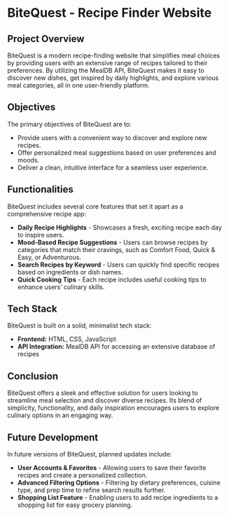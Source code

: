 # BiteQuest - Recipe Finder Website

## Project Overview
BiteQuest is a modern recipe-finding website that simplifies meal choices by providing users with an extensive range of recipes tailored to their preferences. By utilizing the MealDB API, BiteQuest makes it easy to discover new dishes, get inspired by daily highlights, and explore various meal categories, all in one user-friendly platform.

## Objectives
The primary objectives of BiteQuest are to:
- Provide users with a convenient way to discover and explore new recipes.
- Offer personalized meal suggestions based on user preferences and moods.
- Deliver a clean, intuitive interface for a seamless user experience.

## Functionalities
BiteQuest includes several core features that set it apart as a comprehensive recipe app:
- **Daily Recipe Highlights** - Showcases a fresh, exciting recipe each day to inspire users.
- **Mood-Based Recipe Suggestions** - Users can browse recipes by categories that match their cravings, such as Comfort Food, Quick & Easy, or Adventurous.
- **Search Recipes by Keyword** - Users can quickly find specific recipes based on ingredients or dish names.
- **Quick Cooking Tips** - Each recipe includes useful cooking tips to enhance users’ culinary skills.

## Tech Stack
BiteQuest is built on a solid, minimalist tech stack:
- **Frontend:** HTML, CSS, JavaScript
- **API Integration:** MealDB API for accessing an extensive database of recipes

## Conclusion
BiteQuest offers a sleek and effective solution for users looking to streamline meal selection and discover diverse recipes. Its blend of simplicity, functionality, and daily inspiration encourages users to explore culinary options in an engaging way.

## Future Development
In future versions of BiteQuest, planned updates include:
- **User Accounts & Favorites** - Allowing users to save their favorite recipes and create a personalized collection.
- **Advanced Filtering Options** - Filtering by dietary preferences, cuisine type, and prep time to refine search results further.
- **Shopping List Feature** - Enabling users to add recipe ingredients to a shopping list for easy grocery planning.
